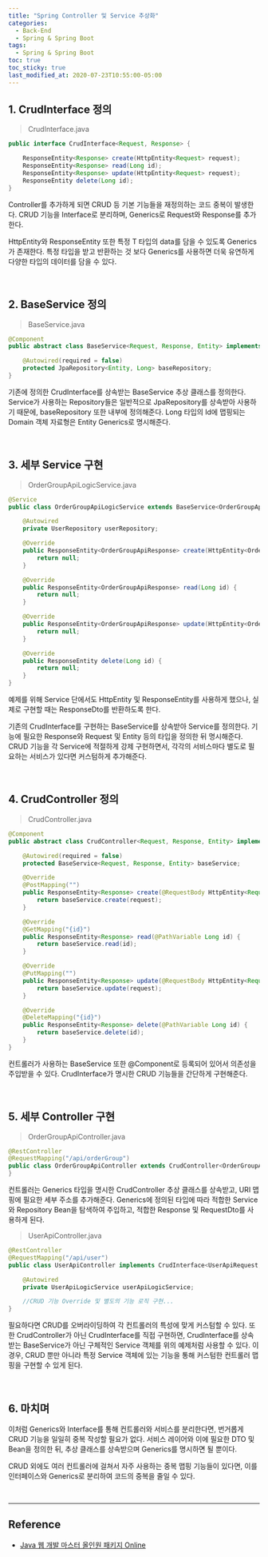 ```yaml
---
title: "Spring Controller 및 Service 추상화"
categories:
  - Back-End
  - Spring & Spring Boot
tags:
  - Spring & Spring Boot
toc: true
toc_sticky: true
last_modified_at: 2020-07-23T10:55:00-05:00
---
```


## 1. CrudInterface 정의

> CrudInterface.java

```java
public interface CrudInterface<Request, Response> {

    ResponseEntity<Response> create(HttpEntity<Request> request);
    ResponseEntity<Response> read(Long id);
    ResponseEntity<Response> update(HttpEntity<Request> request);
    ResponseEntity delete(Long id);
}
```

Controller를 추가하게 되면 CRUD 등 기본 기능들을 재정의하는 코드 중복이 발생한다. CRUD 기능을 Interface로 분리하며, Generics로 Request와 Response를 추가한다.

HttpEntity와 ResponseEntity 또한 특정 T 타입의 data를 담을 수 있도록 Generics가 존재한다. 특정 타입을 받고 반환하는 것 보다 Generics를 사용하면 더욱 유연하게 다양한 타입의 데이터를 담을 수 있다.

<br>

## 2. BaseService 정의

> BaseService.java

```java
@Component
public abstract class BaseService<Request, Response, Entity> implements CrudInterface<Request, Response> {

    @Autowired(required = false)
    protected JpaRepository<Entity, Long> baseRepository;
}
```

기존에 정의한 CrudInterface를 상속받는 BaseService 추상 클래스를 정의한다. Service가 사용하는 Repository들은 일반적으로 JpaRepository를 상속받아 사용하기 때문에, baseRepository 또한 내부에 정의해준다. Long 타입의 Id에 맵핑되는 Domain 객체 자료형은 Entity Generics로 명시해준다.

<br>

## 3. 세부 Service 구현

> OrderGroupApiLogicService.java

```java
@Service
public class OrderGroupApiLogicService extends BaseService<OrderGroupApiRequest, OrderGroupApiResponse, OrderGroup> {

    @Autowired
    private UserRepository userRepository;

    @Override
    public ResponseEntity<OrderGroupApiResponse> create(HttpEntity<OrderGroupApiRequest> request) {
        return null;
    }

    @Override
    public ResponseEntity<OrderGroupApiResponse> read(Long id) {
        return null;
    }

    @Override
    public ResponseEntity<OrderGroupApiResponse> update(HttpEntity<OrderGroupApiRequest> request) {
        return null;
    }

    @Override
    public ResponseEntity delete(Long id) {
        return null;
    }
}
```

예제를 위해 Service 단에서도 HttpEntity 및 ResponseEntity를 사용하게 했으나, 실제로 구현할 때는 ResponseDto를 반환하도록 한다.

기존의 CrudInterface를 구현하는 BaseService를 상속받아 Service를 정의한다. 기능에 필요한 Response와 Request 및 Entity 등의 타입을 정의한 뒤 명시해준다. CRUD 기능을 각 Service에 적절하게 강제 구현하면서, 각각의 서비스마다 별도로 필요하는 서비스가 있다면 커스텀하게 추가해준다.

<br>

## 4. CrudController 정의

> CrudController.java

```java
@Component
public abstract class CrudController<Request, Response, Entity> implements CrudInterface<Request, Response> {

    @Autowired(required = false)
    protected BaseService<Request, Response, Entity> baseService;

    @Override
    @PostMapping("")
    public ResponseEntity<Response> create(@RequestBody HttpEntity<Request> request) {
        return baseService.create(request);
    }

    @Override
    @GetMapping("{id}")
    public ResponseEntity<Response> read(@PathVariable Long id) {
        return baseService.read(id);
    }

    @Override
    @PutMapping("")
    public ResponseEntity<Response> update(@RequestBody HttpEntity<Request> request) {
        return baseService.update(request);
    }

    @Override
    @DeleteMapping("{id}")
    public ResponseEntity<Response> delete(@PathVariable Long id) {
        return baseService.delete(id);
    }
}
```

컨트롤러가 사용하는 BaseService 또한 @Component로 등록되어 있어서 의존성을 주입받을 수 있다. CrudInterface가 명시한 CRUD 기능들을 간단하게 구현해준다.

<br>

## 5. 세부 Controller 구현

> OrderGroupApiController.java

```java
@RestController
@RequestMapping("/api/orderGroup")
public class OrderGroupApiController extends CrudController<OrderGroupApiRequest, OrderGroupApiResponse, OrderGroup> {
}
```

컨트롤러는 Generics 타입을 명시한 CrudController 추상 클래스를 상속받고, URI 맵핑에 필요한 세부 주소를 추가해준다. Generics에 정의된 타입에 따라 적합한 Service와 Repository Bean을 탐색하여 주입하고, 적합한 Response 및 RequestDto를 사용하게 된다.

> UserApiController.java

```java
@RestController
@RequestMapping("/api/user")
public class UserApiController implements CrudInterface<UserApiRequest, UserApiResponse> {

    @Autowired
    private UserApiLogicService userApiLogicService;

    //CRUD 기능 Override 및 별도의 기능 로직 구현...
}
```

필요하다면 CRUD를 오버라이딩하여 각 컨트롤러의 특성에 맞게 커스텀할 수 있다. 또한 CrudController가 아닌 CrudInterface를 직접 구현하면, CrudInterface를 상속받는 BaseService가 아닌 구체적인 Service 객체를 위의 예제처럼 사용할 수 있다. 이 경우, CRUD 뿐만 아니라 특정 Service 객체에 있는 기능을 통해 커스텀한 컨트롤러 맵핑을 구현할 수 있게 된다.

<br>

## 6. 마치며

이처럼 Generics와 Interface를 통해 컨트롤러와 서비스를 분리한다면, 번거롭게 CRUD 기능을 일일히 중복 작성할 필요가 없다. 서비스 레이어와 이에 필요한 DTO 및 Bean을 정의한 뒤, 추상 클래스를 상속받으며 Generics를 명시하면 될 뿐이다.

CRUD 외에도 여러 컨트롤러에 걸쳐서 자주 사용하는 중복 맵핑 기능들이 있다면, 이를 인터페이스와 Generics로 분리하여 코드의 중복을 줄일 수 있다.

<br>

---

## Reference

* [Java 웹 개발 마스터 올인원 패키지 Online](https://www.fastcampus.co.kr/dev_online_jvweb)
